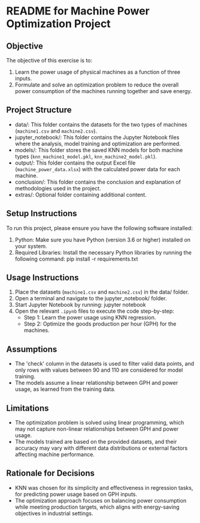 # README for Machine Power Optimization Project

## Objective
The objective of this exercise is to:
1. Learn the power usage of physical machines as a function of three inputs.
2. Formulate and solve an optimization problem to reduce the overall power consumption of the machines running together and save energy.

## Project Structure
- data/: This folder contains the datasets for the two types of machines (`machine1.csv` and `machine2.csv`).
- jupyter_notebook/: This folder contains the Jupyter Notebook files where the analysis, model training and optimization are performed.
- models/: This folder stores the saved KNN models for both machine types (`knn_machine1_model.pkl`, `knn_machine2_model.pkl`).
- output/: This folder contains the output Excel file (`machine_power_data.xlsx`) with the calculated power data for each machine.
- conclusion/: This folder contains the conclusion and explanation of methodologies used in the project.
- extras/: Optional folder containing additional content.

## Setup Instructions
To run this project, please ensure you have the following software installed:

1. Python: Make sure you have Python (version 3.6 or higher) installed on your system.
2. Required Libraries: Install the necessary Python libraries by running the following command:
   pip install -r requirements.txt


## Usage Instructions
1. Place the datasets (`machine1.csv` and `machine2.csv`) in the data/ folder.
2. Open a terminal and navigate to the jupyter_notebook/ folder.
3. Start Jupyter Notebook by running:
   jupyter notebook
4. Open the relevant `.ipynb` files to execute the code step-by-step:
   - Step 1: Learn the power usage using KNN regression.
   - Step 2: Optimize the goods production per hour (GPH) for the machines.

## Assumptions
- The 'check' column in the datasets is used to filter valid data points, and only rows with values between 90 and 110 are considered for model training.
- The models assume a linear relationship between GPH and power usage, as learned from the training data.

## Limitations
- The optimization problem is solved using linear programming, which may not capture non-linear relationships between GPH and power usage.
- The models trained are based on the provided datasets, and their accuracy may vary with different data distributions or external factors affecting machine performance.

## Rationale for Decisions
- KNN was chosen for its simplicity and effectiveness in regression tasks, for predicting power usage based on GPH inputs.
- The optimization approach focuses on balancing power consumption while meeting production targets, which aligns with energy-saving objectives in industrial settings.
